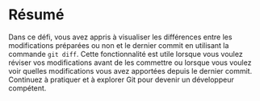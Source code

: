 # Résumé

Dans ce défi, vous avez appris à visualiser les différences entre les modifications préparées ou non et le dernier commit en utilisant la commande `git diff`. Cette fonctionnalité est utile lorsque vous voulez réviser vos modifications avant de les commettre ou lorsque vous voulez voir quelles modifications vous avez apportées depuis le dernier commit. Continuez à pratiquer et à explorer Git pour devenir un développeur compétent.
